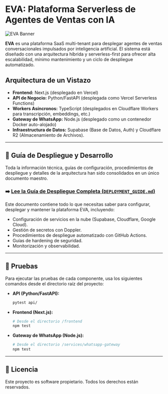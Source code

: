 # EVA: Plataforma Serverless de Agentes de Ventas con IA

![EVA Banner](https://user-images.githubusercontent.com/12345/eva-banner.png) <!-- Placeholder for a nice banner -->

**EVA** es una plataforma SaaS multi-tenant para desplegar agentes de ventas conversacionales impulsados por inteligencia artificial. El sistema está diseñado con una arquitectura híbrida y serverless-first para ofrecer alta escalabilidad, mínimo mantenimiento y un ciclo de despliegue automatizado.

## Arquitectura de un Vistazo

- **Frontend:** Next.js (desplegado en Vercel)
- **API de Negocio:** Python/FastAPI (desplegada como Vercel Serverless Functions)
- **Workers Asíncronos:** TypeScript (desplegados en Cloudflare Workers para transcripción, embeddings, etc.)
- **Gateway de WhatsApp:** Node.js (desplegado como un contenedor Docker auto-alojado)
- **Infraestructura de Datos:** Supabase (Base de Datos, Auth) y Cloudflare R2 (Almacenamiento de Archivos).

---

## 🚀 Guía de Despliegue y Desarrollo

Toda la información técnica, guías de configuración, procedimientos de despliegue y detalles de la arquitectura han sido consolidados en un único documento maestro.

### ➡️ [**Lee la Guía de Despliegue Completa (`DEPLOYMENT_GUIDE.md`)**](./DEPLOYMENT_GUIDE.md)

Este documento contiene todo lo que necesitas saber para configurar, desplegar y mantener la plataforma EVA, incluyendo:
- Configuración de servicios en la nube (Supabase, Cloudflare, Google Cloud).
- Gestión de secretos con Doppler.
- Procedimientos de despliegue automatizado con GitHub Actions.
- Guías de hardening de seguridad.
- Monitorización y observabilidad.

---

## 🧪 Pruebas

Para ejecutar las pruebas de cada componente, usa los siguientes comandos desde el directorio raíz del proyecto:

- **API (Python/FastAPI):**
  ```bash
  pytest api/
  ```

- **Frontend (Next.js):**
  ```bash
  # Desde el directorio /frontend
  npm test
  ```

- **Gateway de WhatsApp (Node.js):**
  ```bash
  # Desde el directorio /services/whatsapp-gateway
  npm test
  ```

---

## 📄 Licencia

Este proyecto es software propietario. Todos los derechos están reservados.
